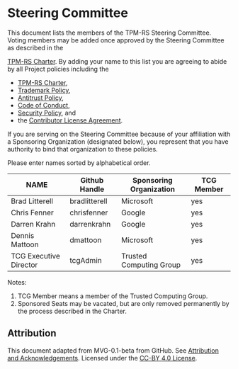 # Steering Committee

This document lists the members of the TPM-RS Steering Committee. Voting
members may be added once approved by the Steering Committee as described in the

[TPM-RS Charter]. By adding your name to this list you are agreeing to
abide by all Project policies including the

* [TPM-RS Charter],
* [Trademark Policy],
* [Antitrust Policy],
* [Code of Conduct],
* [Security Policy], and
* the [Contributor License Agreement].

If you are serving on the Steering Committee because of your affiliation with a Sponsoring
Organization (designated below), you represent that you have authority to bind
that organization to these policies.

Please enter names sorted by alphabetical order.

| **NAME** | **Github Handle** | **Sponsoring Organization** | **TCG Member** |
|--------------|-----------|------------|---|
| Brad Litterell | bradlitterell | Microsoft | yes |
| Chris Fenner | chrisfenner | Google | yes |
| Darren Krahn | darrenkrahn | Google | yes |
| Dennis Mattoon | dmattoon | Microsoft | yes |
| TCG Executive Director | tcgAdmin | Trusted Computing Group | yes |

Notes:

1. TCG Member means a member of the Trusted Computing Group.
2. Sponsored Seats may be vacated, but are only removed permanently by the process
described in the Charter.

## Attribution

This document adapted from MVG-0.1-beta from GitHub.
See [Attribution and Acknowledgements]. Licensed under the [CC-BY 4.0 License].

[Antitrust Policy]: ./ANTITRUST.md
[Attribution and Acknowledgements]: ../project-docs/ACKNOWLEDGEMENTS.md
[CC-BY 4.0 License]: https://creativecommons.org/licenses/by-sa/4.0/
[Code of Conduct]: ./CODE-OF-CONDUCT.md
[Contributor License Agreement]: ./CONTRIBUTOR-LICENSE-AGREEMENT.md
[Security Policy]: ./SECURITY.md
[TPM-RS Charter]: ./CHARTER.md
[Trademark Policy]: ./TRADEMARKS.md
